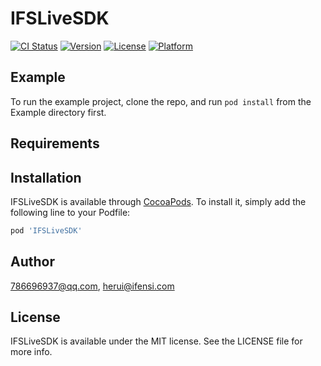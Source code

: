 # IFSLiveSDK

[![CI Status](https://img.shields.io/travis/786696937@qq.com/IFSLiveSDK.svg?style=flat)](https://travis-ci.org/786696937@qq.com/IFSLiveSDK)
[![Version](https://img.shields.io/cocoapods/v/IFSLiveSDK.svg?style=flat)](https://cocoapods.org/pods/IFSLiveSDK)
[![License](https://img.shields.io/cocoapods/l/IFSLiveSDK.svg?style=flat)](https://cocoapods.org/pods/IFSLiveSDK)
[![Platform](https://img.shields.io/cocoapods/p/IFSLiveSDK.svg?style=flat)](https://cocoapods.org/pods/IFSLiveSDK)

## Example

To run the example project, clone the repo, and run `pod install` from the Example directory first.

## Requirements

## Installation

IFSLiveSDK is available through [CocoaPods](https://cocoapods.org). To install
it, simply add the following line to your Podfile:

```ruby
pod 'IFSLiveSDK'
```

## Author

786696937@qq.com, herui@ifensi.com

## License

IFSLiveSDK is available under the MIT license. See the LICENSE file for more info.
